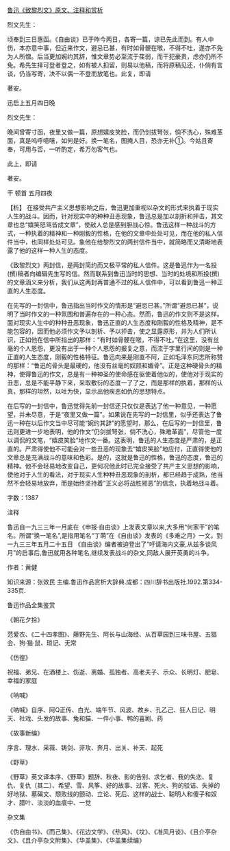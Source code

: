 [鲁迅《致黎烈文》原文、注释和赏析](https://www.vrrw.net/wx/9459.html)

烈文先生：

顷奉到三日惠函。《自由谈》已于昨今两日，各寄一篇，谅已先此而到。有人中伤，本亦意中事，但近来作文，避忌已甚，有时如骨骾在喉，不得不吐，遂亦不免为人所憎。后当更加婉约其辞，惟文章势必至流于荏弱，而干犯豪贵，虑亦仍所不免。希先生择可登者登之，如有被人扣留，则易以他稿，而将原稿见还，仆倘有言谈，仍当写寄，决不以偶一不登而放笔也。此复，即请

著安。

迅启上五月四日晚

烈文先生：

晚间曾寄寸函，夜里又做一篇，原想嬉皮笑脸，而仍剑拔弩张，倘不洗心，殊难革面，真是呜呼噫嘻，如何是好。换一笔名，图掩人目，恐亦无补①。今姑且寄奉，可用与否，一听酌定，希万勿客气也。

此上，即请

著安。

干 顿首 五月四夜



【析】 在接受共产主义思想影响之后，鲁迅更加重视以杂文的形式来执着于现实人生的战斗。因而，针对现实中的种种丑恶现象，鲁迅总是加以剖折和抨击，其文章也总“嬉笑怒骂皆成文章”，使敌人总是感到胆战心惊。鲁迅这样一种战斗的方式，一种执着的精神和一种刚毅的性格，在他的文章中处处可见，而在他的私人信件当中，也同样处处可见。象他在给黎烈文的两封信件当中，就简略而又清晰地表露了他的这样一种人生的态度。

《致黎烈文》两封信，是两封简约而又极平常的私人信件。这是鲁迅作为一名投(撰)稿者向编辑先生写的信。然而联系到鲁迅当时的思想、当时的处境和所投(撰)的文章涵义来分析，我们从这两封再普通不过的私人信件中，可以看到鲁迅一种正直的人生态度。

在先写的一封信中，鲁迅指出当时作文的情形是“避忌已甚。”所谓“避忌已甚”，说明了当时作文的一种氛围和普遍存在的一种心态。然而，鲁迅的作文则不是这样。面对现实人生中的种种丑恶现象，鲁迅正直的人生态度和刚毅的性格及精神，是不能包容的，因而他必须作文予以剖析、予以抨击，使之显露原形，并为人们所认识，正如他在信中所指出的那样：“有时如骨骾在喉，不得不吐。”在这里，没有丝毫的个人恩怨，更没有出于一种个人恩怨的报复之意，而流于字里行间的则是一种正直的人生态度，刚毅的性格特征。鲁迅向来是刚直不阿，正如毛泽东同志所称赞的那样：“鲁迅的骨头是最硬的，他没有丝毫的奴颜和媚骨”。正是这种硬骨头的精神，使得鲁迅的作文，总是有一种神圣的使命感在驱使着他似的，使他对于现实的丑恶，总是不能平静下来，采取敷衍的态度一了了之，而是那样的执着，那样的认真，那样的坦然，以吐为快，显示出他疾恶如仇的思想特点。

在后写的一封信中，鲁迅觉得先前一封信还只仅仅是表达了他一种意见，一种愿望，并未尽意，于是“夜里又做一篇”。如果说在先写的一封信里，似乎还表达了鲁迅一种在以后作文当中尽可能“婉约其辞”的愿望时，那么，在后写的一封信里，鲁迅则更进一步地表明，他的作文“仍剑拔弩张，倘不洗心，殊难革面”，尽管他一度以调侃的文笔，“嬉皮笑脸”地作文一番。这表明，鲁迅的人生态度是严肃的，是正直的。严肃得使他不可能会对一些丑恶的现象去“嬉皮笑脸”地应付，正直得使他的文章总是充满战斗的意味和色彩。是的，这就是鲁迅的性格，鲁迅的态度，鲁迅的精神。他不会轻易地改变自己，更何况他此时已完全接受了共产主义思想的影响，使他对于人生的看法，对于现实人生种种丑恶现象的剖析，都已经趋于成熟，他当然不会轻易地放弃，而是始终坚持着“正义必将战胜邪恶”的信念，执着地战斗着。

字数：1387

注释

鲁迅自一九三三年一月底在《申报·自由谈》上发表文章以来,大多用“何家干”的笔名。所谓“换一笔名”,是指用笔名“丁萌”在《自由谈》发表的《多难之月》一文。到一九三三年五月二十五日 《自由谈》编者被迫登出了“吁请海内文豪,从兹多谈风月”的启事后,鲁迅就用各种笔名,继续发表战斗的杂文,同敌人展开英勇的斗争。

作者：黄健

知识来源：张效民 主编.鲁迅作品赏析大辞典.成都：四川辞书出版社.1992.第334-335页.

鲁迅作品全集鉴赏

《朝花夕拾》

范爱农、《二十四孝图》、藤野先生、阿长与山海经、从百草园到三味书屋、五猖会、狗·猫·鼠、琐记、无常

《仿徨》

祝福、弟兄、在酒楼上、伤逝、离婚、孤独者、高老夫子、示众、长明灯、肥皂、幸福的家庭

《呐喊》

《呐喊》自序、阿Q正传、白光、端午节、风波、故乡、孔乙己、狂人日记、明天、社戏、头发的故事、兔和猫、一件小事、鸭的喜剧、药

《故事新编》

序言、理水、采薇、铸剑、非攻、奔月、出关、补天、起死

《野草》

《野草》英文译本序、《野草》题辞、秋夜、影的告别、求乞者、我的失恋、复仇、复仇〔其二〕、希望、雪、风筝、好的故事、过客、死火、狗的驳诘、失掉的好地狱、墓碣文、颓败线的颤动、立论、死后、这样的战士、聪明人和傻子和奴才、腊叶、淡淡的血痕中、一觉

杂文集

《伪自由书》、《而己集》、《花边文学》、《热风》、《坟》、《准风月谈》、《且介亭杂文》、《且介亭杂文附集》、《华盖集》、《华盖集续编》

